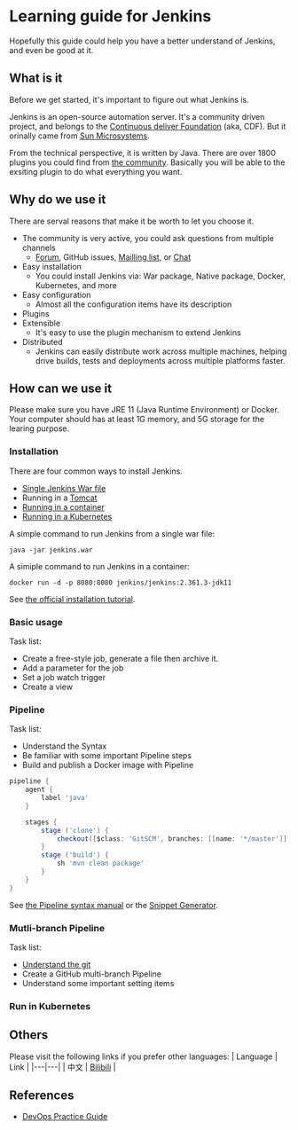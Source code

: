 # Learning guide for Jenkins
Hopefully this guide could help you have a better understand of Jenkins, and even be good at it.

## What is it
Before we get started, it's important to figure out what Jenkins is.

Jenkins is an open-source automation server. It's a community driven project, and belongs to the [Continuous deliver Foundation](https://cd.foundation/) (aka, CDF). But it orinally came from [Sun Microsystems](https://en.wikipedia.org/wiki/Sun_Microsystems).

From the technical perspective, it is written by Java. There are over 1800 plugins you could find from [the community](https://plugins.jenkins.io/). Basically you will be able to the exsiting plugin to do what everything you want.

## Why do we use it
There are serval reasons that make it be worth to let you choose it.

* The community is very active, you could ask questions from multiple channels
  * [Forum](https://community.jenkins.io/), GitHub issues, [Mailling list](https://www.jenkins.io/mailing-lists/), or [Chat](https://www.jenkins.io/chat/)
* Easy installation
  * You could install Jenkins via: War package, Native package, Docker, Kubernetes, and more
* Easy configuration
  * Almost all the configuration items have its description
* Plugins
* Extensible
  * It's easy to use the plugin mechanism to extend Jenkins
* Distributed
  * Jenkins can easily distribute work across multiple machines, helping drive builds, tests and deployments across multiple platforms faster.

## How can we use it
Please make sure you have JRE 11 (Java Runtime Environment) or Docker. Your computer should has at least 1G memory, and 5G storage for the learing purpose.

### Installation
There are four common ways to install Jenkins.

* [Single Jenkins War file](https://www.jenkins.io/doc/book/installing/war-file/)
* Running in a [Tomcat](https://tomcat.apache.org/)
* [Running in a container](https://www.jenkins.io/doc/book/installing/docker/)
* [Running in a Kubernetes](https://www.jenkins.io/doc/book/installing/kubernetes/)

A simple command to run Jenkins from a single war file:
```shell
java -jar jenkins.war
```

A simiple command to run Jenkins in a container:
```shell
docker run -d -p 8080:8080 jenkins/jenkins:2.361.3-jdk11
```

See [the official installation tutorial](https://www.jenkins.io/doc/book/installing/).

### Basic usage
Task list:
* Create a free-style job, generate a file then archive it.
* Add a parameter for the job
* Set a job watch trigger
* Create a view

### Pipeline
Task list:
* Understand the Syntax
* Be familiar with some important Pipeline steps
* Build and publish a Docker image with Pipeline


```groovy
pipeline {
    agent {
        label 'java'
    }

    stages {
        stage ('clone') {
            checkout([$class: 'GitSCM', branches: [[name: '*/master']], extensions: [], userRemoteConfigs: [[url: 'https://github.com/devops-ws/learn-pipeline-java']]])
        }
        stage ('build') {
            sh 'mvn clean package'
        }
    }
}
```

See [the Pipeline syntax manual](https://www.jenkins.io/doc/book/pipeline/syntax/) or the [Snippet Generator](http://localhost:8080/pipeline-syntax/).

### Mutli-branch Pipeline
Task list:
* [Understand the git](git.md)
* Create a GitHub multi-branch Pipeline
* Understand some important setting items

### Run in Kubernetes

## Others
Please visit the following links if you prefer other languages:
| Language | Link |
|---|---|
| 中文 | [Bilibili](https://www.bilibili.com/video/BV1fp4y1r7Dd/?vd_source=ca1041974e9b44975cc4d5355ad7001f) |

## References
* [DevOps Practice Guide](https://github.com/LinuxSuRen/devops-practice-guide)
